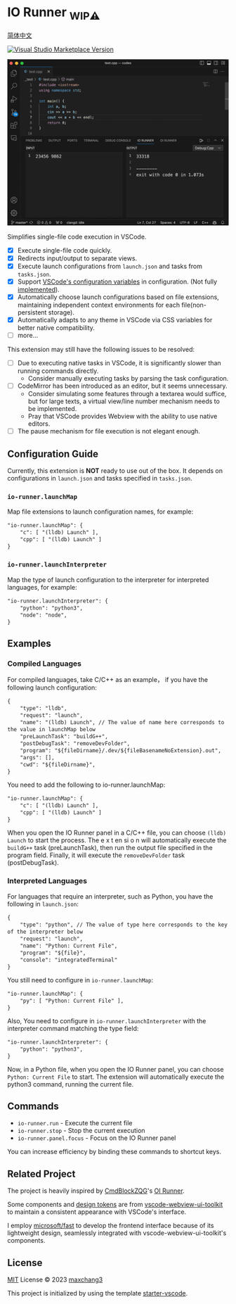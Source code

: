 # IO Runner <sub>**WIP⚠️**</sub>

[简体中文](./README_CN.md)

<a href="https://marketplace.visualstudio.com/items?itemName=maxchang.io-runner" target="__blank"><img src="https://img.shields.io/visual-studio-marketplace/v/maxchang.io-runner.svg?color=eee&amp;label=VS%20Code%20Marketplace&logo=visual-studio-code" alt="Visual Studio Marketplace Version" /></a> 

![](./res/preview.png)

Simplifies single-file code execution in VSCode.

* [x] Execute single-file code quickly.
* [x] Redirects input/output to separate views.
* [x] Execute launch configurations from `launch.json` and tasks from `tasks.json`.
* [x] Support [VSCode's configuration variables](https://code.visualstudio.com/docs/editor/variables-reference) in configuration. (Not fully [implemented](https://github.com/connor4312/vscode-variables)).
* [x] Automatically choose launch configurations based on file extensions, maintaining independent context environments for each file(non-persistent storage).
* [x] Automatically adapts to any theme in VSCode via CSS variables for better native compatibility.
* [ ] more...

This extension may still have the following issues to be resolved:

* [ ] Due to executing native tasks in VSCode, it is significantly slower than running commands directly.
    * Consider manually executing tasks by parsing the task configuration.
* [ ] CodeMirror has been introduced as an editor, but it seems unnecessary.
    * Consider simulating some features through a textarea would suffice, but for large texts, a virtual view/line number mechanism needs to be implemented.
    * Pray that VSCode provides Webview with the ability to use native editors.
* [ ] The pause mechanism for file execution is not elegant enough.

## Configuration Guide

Currently, this extension is **NOT** ready to use out of the box. It depends on configurations in `launch.json` and tasks specified in `tasks.json`.

### `io-runner.launchMap`

Map file extensions to launch configuration names, for example:

```jsonc
"io-runner.launchMap": {
    "c": [ "(lldb) Launch" ],
    "cpp": [ "(lldb) Launch" ]
}
```

### `io-runner.launchInterpreter`

Map the type of launch configuration to the interpreter for interpreted languages, for example:

```jsonc
"io-runner.launchInterpreter": {
    "python": "python3",
    "node": "node",
}
```

## Examples

### Compiled Languages

For compiled languages, take C/C++ as an example， if you have the following launch configuration:

```jsonc
{
    "type": "lldb",
    "request": "launch",
    "name": "(lldb) Launch", // The value of name here corresponds to the value in launchMap below
    "preLaunchTask": "buildG++",
    "postDebugTask": "removeDevFolder",
    "program": "${fileDirname}/.dev/${fileBasenameNoExtension}.out",
    "args": [],
    "cwd": "${fileDirname}",
}
```

You need to add the following to io-runner.launchMap:

```jsonc
"io-runner.launchMap": {
    "c": [ "(lldb) Launch" ],
    "cpp": [ "(lldb) Launch" ]
}
```

When you open the IO Runner panel in a C/C++ file, you can choose `(lldb) Launch` to start the process. The e x t en si o n will automatically execute the `buildG++` task (preLaunchTask), then run the output file specified in the program field. Finally, it will execute the `removeDevFolder` task (postDebugTask).


### Interpreted Languages

For languages that require an interpreter, such as Python, you have the following in `launch.json`:

```jsonc
{
    "type": "python", // The value of type here corresponds to the key of the interpreter below
    "request": "launch",
    "name": "Python: Current File",
    "program": "${file}",
    "console": "integratedTerminal"
}
```

You still need to configure in `io-runner.launchMap`:

```jsonc
"io-runner.launchMap": {
    "py": [ "Python: Current File" ],
}
```

Also, You need to configure in `io-runner.launchInterpreter` with the interpreter command matching the type field:

```jsonc
"io-runner.launchInterpreter": {
    "python": "python3",
}
```

Now, in a Python file, when you open the IO Runner panel, you can choose `Python: Current File` to start. The extension will automatically execute the python3 command, running the current file.

## Commands

* `io-runner.run` - Execute the current file
* `io-runner.stop` - Stop the current execution
* `io-runner.panel.focus` - Focus on the IO Runner panel

You can increase efficiency by binding these commands to shortcut keys.

## Related Project

The project is heavily inspired by [CmdBlockZQG](https://github.com/CmdBlockZQG/)'s [OI Runner](https://github.com/CmdBlockZQG/oi-runner/).

Some components and [design tokens](https://www.fast.design/docs/design-systems/design-tokens/) are from [vscode-webview-ui-toolkit](https://github.com/microsoft/vscode-webview-ui-toolkit) to maintain a consistent appearance with VSCode's interface.

I employ [microsoft/fast](https://github.com/microsoft/fast) to develop the frontend interface because of its lightweight design, seamlessly integrated with vscode-webview-ui-toolkit's components.

## License

[MIT](https://github.com/maxchang3/io-runner/blob/main/LICENSE) License © 2023 [maxchang3](https://github.com/maxchang3)

This project is initialized by using the template [starter-vscode](https://github.com/antfu/starter-vscode).
